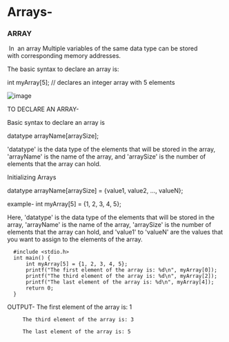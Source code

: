 # Arrays-
### ARRAY 
 In  an array Multiple variables of the same data type can be stored with corresponding memory addresses. 
 
 The basic syntax to declare an array is:

int myArray[5]; // declares an integer array with 5 elements

![image](https://user-images.githubusercontent.com/91966097/234185422-d0c750d4-5c33-4458-a661-ffb13b4924d0.png)

TO DECLARE AN ARRAY-

Basic syntax to declare an array is 

datatype arrayName[arraySize];

'datatype' is the data type of the elements that will be stored in the array, 'arrayName' is the name of the array, and 'arraySize' is the number of elements that the array can hold.

Initializing Arrays

datatype arrayName[arraySize] = {value1, value2, ..., valueN};

example-
int myArray[5] = {1, 2, 3, 4, 5};

Here, 'datatype' is the data type of the elements that will be stored in the array, 'arrayName' is the name of the array, 'arraySize' is the number of elements that the array can hold, and 'value1' to 'valueN' are the values that you want to assign to the elements of the array.

      #include <stdio.h>
      int main() {
          int myArray[5] = {1, 2, 3, 4, 5};
          printf("The first element of the array is: %d\n", myArray[0]);
          printf("The third element of the array is: %d\n", myArray[2]);
          printf("The last element of the array is: %d\n", myArray[4]);
          return 0;
      }

OUTPUT- 
         The first element of the array is: 1
         
         The third element of the array is: 3
         
         The last element of the array is: 5
